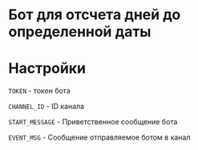 # Бот для отсчета дней до определенной даты
# Настройки
`TOKEN` - токен бота

`CHANNEL_ID` - ID канала

`START_MESSAGE` - Приветственное сообщение бота

`EVENT_MSG` - Сообщение отправляемое ботом в канал 
